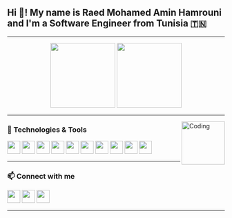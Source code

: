 <h2 align="left">Hi 👋! My name is Raed Mohamed Amin Hamrouni and I'm a Software Engineer from Tunisia 🇹🇳</h2>

---

<div align="center">
  <img src="https://github-readme-stats.vercel.app/api?username=hamrouniraed07&show_icons=true&include_all_commits=true&count_private=true&theme=dracula&hide_border=false" height="150" />
  <img src="https://github-readme-stats.vercel.app/api/top-langs?username=hamrouniraed07&layout=compact&langs_count=5&theme=dracula&hide_border=false" height="150" />
</div>

---

<img align="right" height="100" src="https://imgs.search.brave.com/dhjqGv96nfXlyZ09dtvSQ_P_vnZECjOb3H7JzpJYQVs/rs:fit:860:0:0:0/g:ce/aHR0cHM6Ly9jZG4u/c2hvcGlmeS5jb20v/cy9maWxlcy8xLzAw/ODIvMDA3NC85MDky/L2ZpbGVzL29uZV9w/aWVjZV96b3JvX2Vh/cnJpbmdzXzQ4MHg0/ODAuZ2lmP3Y9MTU4/NTY4NjkyNA.gif" alt="Coding" />

### 🧠 Technologies & Tools

<p align="left">
  <img src="https://cdn.jsdelivr.net/gh/devicons/devicon/icons/javascript/javascript-original.svg" width="30" height="30" style="object-fit:contain;" />
  <img src="https://cdn.jsdelivr.net/gh/devicons/devicon/icons/typescript/typescript-original.svg" width="30" height="30" style="object-fit:contain;" />
  <img src="https://cdn.jsdelivr.net/gh/devicons/devicon/icons/html5/html5-original.svg" width="30" height="30" style="object-fit:contain;" />
  <img src="https://cdn.jsdelivr.net/gh/devicons/devicon/icons/css3/css3-original.svg" width="30" height="30" style="object-fit:contain;" />
  <img src="https://cdn.jsdelivr.net/gh/devicons/devicon/icons/python/python-original.svg" width="30" height="30" style="object-fit:contain;" />
  <img src="https://cdn.jsdelivr.net/gh/devicons/devicon/icons/csharp/csharp-original.svg" width="30" height="30" style="object-fit:contain;" />
  <img src="https://cdn.jsdelivr.net/gh/devicons/devicon/icons/angularjs/angularjs-original.svg" width="30" height="30" style="object-fit:contain;" />
  <img src="https://cdn.jsdelivr.net/gh/devicons/devicon/icons/react/react-original.svg" width="30" height="30" style="object-fit:contain;" />
  <img src="https://cdn.jsdelivr.net/gh/devicons/devicon/icons/git/git-original.svg" width="30" height="30" style="object-fit:contain;" />
  <img src="https://cdn.jsdelivr.net/gh/devicons/devicon/icons/nodejs/nodejs-original.svg" width="30" height="30" style="object-fit:contain;" />
</p>

---

### 📫 Connect with me

<p align="left">
  <img src="https://img.shields.io/static/v1?message=Discord&logo=discord&label=&color=7289DA&logoColor=white&style=for-the-badge" height="30" />
  <img src="https://img.shields.io/static/v1?message=Gmail&logo=gmail&label=&color=D14836&logoColor=white&style=for-the-badge" height="30" />
  <img src="https://img.shields.io/static/v1?message=LinkedIn&logo=linkedin&label=&color=0077B5&logoColor=white&style=for-the-badge" height="30" />
</p>

---

<br clear="both" />
